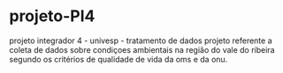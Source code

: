 # projeto-PI4
projeto integrador 4 - univesp - tratamento de dados
projeto referente a  coleta de  dados sobre condiçoes ambientais  na região do vale do ribeira
segundo os critérios de qualidade de vida  da  oms e da onu.
